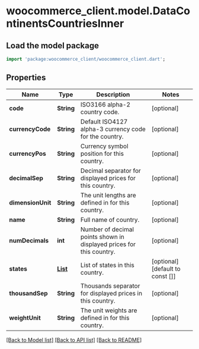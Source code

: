# woocommerce_client.model.DataContinentsCountriesInner

## Load the model package
```dart
import 'package:woocommerce_client/woocommerce_client.dart';
```

## Properties
Name | Type | Description | Notes
------------ | ------------- | ------------- | -------------
**code** | **String** | ISO3166 alpha-2 country code. | [optional] 
**currencyCode** | **String** | Default ISO4127 alpha-3 currency code for the country. | [optional] 
**currencyPos** | **String** | Currency symbol position for this country. | [optional] 
**decimalSep** | **String** | Decimal separator for displayed prices for this country. | [optional] 
**dimensionUnit** | **String** | The unit lengths are defined in for this country. | [optional] 
**name** | **String** | Full name of country. | [optional] 
**numDecimals** | **int** | Number of decimal points shown in displayed prices for this country. | [optional] 
**states** | [**List<DataContinentsCountriesInnerStatesInner>**](DataContinentsCountriesInnerStatesInner.md) | List of states in this country. | [optional] [default to const []]
**thousandSep** | **String** | Thousands separator for displayed prices in this country. | [optional] 
**weightUnit** | **String** | The unit weights are defined in for this country. | [optional] 

[[Back to Model list]](../README.md#documentation-for-models) [[Back to API list]](../README.md#documentation-for-api-endpoints) [[Back to README]](../README.md)


